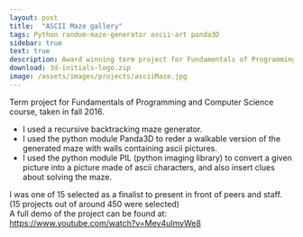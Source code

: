 ```yaml
---
layout: post
title:  "ASCII Maze gallery"
tags: Python random-maze-generator ascii-art panda3D
sidebar: true
text: true
description: Award winning term project for Fundamentals of Programming and Computer Science course
download: 3d-initials-logo.zip
image: /assets/images/projects/asciiMaze.jpg
---
```

Term project for Fundamentals of Programming and Computer Science course, taken in fall 2016.  
- I used a recursive backtracking maze generator. 
- I used the python module Panda3D to reder a walkable version of the generated maze with walls containing ascii pictures.  
- I used the python module PIL (python imaging library) to convert a given picture into a picture made of ascii characters, and also insert clues about solving the maze.   

I was one of 15 selected as a finalist to present in front of peers and staff. (15 projects out of around 450 were selected)  
A full demo of the project can be found at: https://www.youtube.com/watch?v=Mev4uImyWe8


